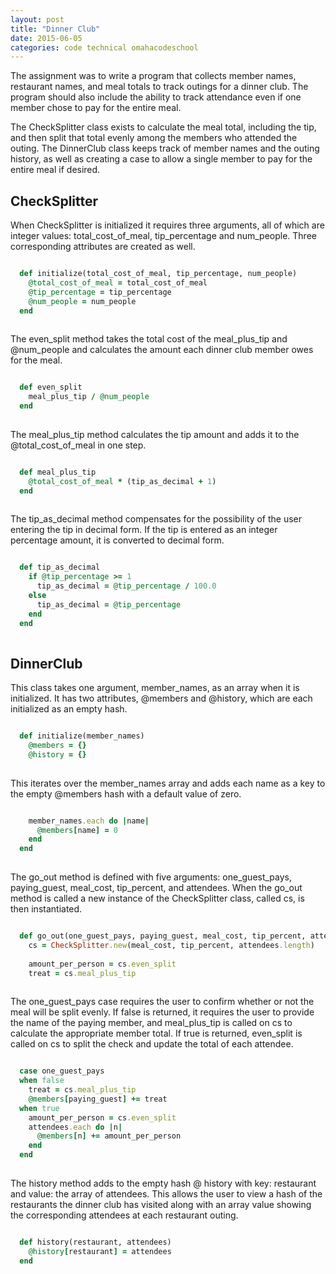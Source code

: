 ```yaml
---
layout: post
title: "Dinner Club"
date: 2015-06-05
categories: code technical omahacodeschool
---
```


The assignment was to write a program that collects member names, restaurant names, and meal totals to track outings for a dinner club. The program should also include the ability to track attendance even if one member chose to pay for the entire meal.

The CheckSplitter class exists to calculate the meal total, including the tip, and then split that total evenly among the members who attended the outing. The DinnerClub class keeps track of member names and the outing history, as well as creating a case to allow a single member to pay for the entire meal if desired.  

## CheckSplitter
When CheckSplitter is initialized it requires three arguments, all of which are integer values: total\_cost\_of\_meal, tip\_percentage and  num\_people. Three corresponding attributes are created as well.

```ruby

  def initialize(total_cost_of_meal, tip_percentage, num_people)
    @total_cost_of_meal = total_cost_of_meal
    @tip_percentage = tip_percentage
    @num_people = num_people
  end
  
```

The even\_split method takes the total cost of the meal\_plus\_tip and @num\_people and calculates the amount each dinner club member owes for the meal.

```ruby

  def even_split
    meal_plus_tip / @num_people
  end
  
```

The meal\_plus\_tip method calculates the tip amount and adds it to the @total\_cost\_of\_meal in one step.

```ruby

  def meal_plus_tip
    @total_cost_of_meal * (tip_as_decimal + 1)
  end
  
```

The tip\_as\_decimal method compensates for the possibility of the user entering the tip in decimal form. If the tip is entered as an integer percentage amount, it is converted to decimal form.

```ruby

  def tip_as_decimal
    if @tip_percentage >= 1
      tip_as_decimal = @tip_percentage / 100.0
    else
      tip_as_decimal = @tip_percentage
    end
  end
  
```

## DinnerClub
This class takes one argument, member\_names, as an array when it is initialized. It has two attributes, @members and @history, which are each initialized as an empty hash. 

```ruby

  def initialize(member_names)
    @members = {}
    @history = {}
    
```

This iterates over the member\_names array and adds each name as a key to the empty @members hash with a default value of zero.

```ruby

    member_names.each do |name|
      @members[name] = 0
    end      
  end
  
```

The go\_out method is defined with five arguments: one\_guest\_pays, paying\_guest, meal\_cost, tip\_percent, and attendees. When the go\_out method is called a new instance of the CheckSplitter class, called cs, is then instantiated.

```ruby

  def go_out(one_guest_pays, paying_guest, meal_cost, tip_percent, attendees)
    cs = CheckSplitter.new(meal_cost, tip_percent, attendees.length)
    
    amount_per_person = cs.even_split
    treat = cs.meal_plus_tip
    
```

The one\_guest\_pays case requires the user to confirm whether or not the meal will be split evenly. If false is returned, it requires the user to provide the name of the paying member, and meal\_plus\_tip is called on cs to calculate the appropriate member total. If true is returned, even\_split is called on cs to split the check and update the total of each attendee.

```ruby

  case one_guest_pays
  when false
    treat = cs.meal_plus_tip
    @members[paying_guest] += treat
  when true
    amount_per_person = cs.even_split
    attendees.each do |n|
      @members[n] += amount_per_person
    end
  end
  
```

The history method adds to the empty hash @ history with key: restaurant and value: the array of attendees. This allows the user to view a hash of the restaurants the dinner club has visited along with an array value showing the corresponding attendees at each restaurant outing.

```ruby

  def history(restaurant, attendees)
    @history[restaurant] = attendees
  end
  
```